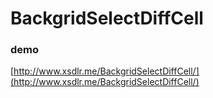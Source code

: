 # BackgridSelectDiffCell
### demo
[http://www.xsdlr.me/BackgridSelectDiffCell/](http://www.xsdlr.me/BackgridSelectDiffCell/)